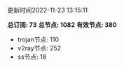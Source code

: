 更新时间2022-11-23 13:15:11

**总订阅: 73**
**总节点: 1082**
**有效节点: 380**
- trojan节点: 110
- v2ray节点: 252
- ss节点: 18
